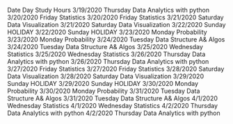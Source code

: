 Date	Day	Study Hours
3/19/2020	Thursday	Data Analytics with python
3/20/2020	Friday	Statistics
3/20/2020	Friday	Statistics
3/21/2020	Saturday	Data Visualization
3/21/2020	Saturday	Data Visualization
3/22/2020	Sunday	HOLIDAY
3/22/2020	Sunday	HOLIDAY
3/23/2020	Monday	Probability
3/23/2020	Monday	Probability
3/24/2020	Tuesday	Data Structure A& Algos
3/24/2020	Tuesday	Data Structure A& Algos
3/25/2020	Wednesday	Statistics
3/25/2020	Wednesday	Statistics
3/26/2020	Thursday	Data Analytics with python
3/26/2020	Thursday	Data Analytics with python
3/27/2020	Friday	Statistics
3/27/2020	Friday	Statistics
3/28/2020	Saturday	Data Visualization
3/28/2020	Saturday	Data Visualization
3/29/2020	Sunday	HOLIDAY
3/29/2020	Sunday	HOLIDAY
3/30/2020	Monday	Probability
3/30/2020	Monday	Probability
3/31/2020	Tuesday	Data Structure A& Algos
3/31/2020	Tuesday	Data Structure A& Algos
4/1/2020	Wednesday	Statistics
4/1/2020	Wednesday	Statistics
4/2/2020	Thursday	Data Analytics with python
4/2/2020	Thursday	Data Analytics with python
